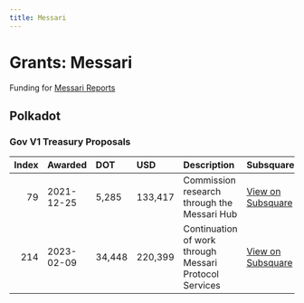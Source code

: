 ```yaml
---
title: Messari
---
```

# Grants: Messari

Funding for [Messari Reports](/research/reports/messari-reports)

## Polkadot
### Gov V1 Treasury Proposals


|   Index | Awarded    | DOT   | USD     | Description                                 | Subsquare                                                               | Polkassembly                                                         |
|--------:|:-----------|:------|:--------|:--------------------------------------------|:------------------------------------------------------------------------|:---------------------------------------------------------------------|
|      79 | 2021-12-25 | 5,285 | 133,417 | Commission research through the Messari Hub | [View on Subsquare](https://polkadot.subsquare.io/treasury/proposal/79) | [View on Polkassembly](https://polkadot.polkassembly.io/treasury/79) |
|     214 | 2023-02-09 | 34,448 | 220,399 | Continuation of work through Messari Protocol Services | [View on Subsquare](https://polkadot.subsquare.io/treasury/proposal/214) | [View on Polkassembly](https://polkadot.polkassembly.io/treasury/214) |

